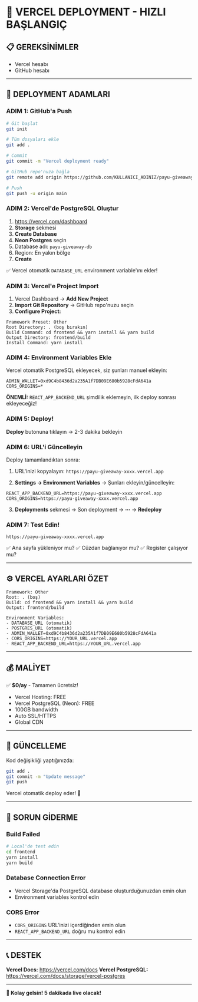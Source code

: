 # 🚀 VERCEL DEPLOYMENT - HIZLI BAŞLANGIÇ

## 📋 GEREKSİNİMLER
- Vercel hesabı
- GitHub hesabı

---

## 🔧 DEPLOYMENT ADAMLARI

### ADIM 1: GitHub'a Push

```bash
# Git başlat
git init

# Tüm dosyaları ekle
git add .

# Commit
git commit -m "Vercel deployment ready"

# GitHub repo'nuza bağla
git remote add origin https://github.com/KULLANICI_ADINIZ/payu-giveaway.git

# Push
git push -u origin main
```

### ADIM 2: Vercel'de PostgreSQL Oluştur

1. https://vercel.com/dashboard
2. **Storage** sekmesi
3. **Create Database**
4. **Neon Postgres** seçin
5. Database adı: `payu-giveaway-db`
6. Region: En yakın bölge
7. **Create**

✅ Vercel otomatik `DATABASE_URL` environment variable'ını ekler!

### ADIM 3: Vercel'e Project Import

1. Vercel Dashboard → **Add New Project**
2. **Import Git Repository** → GitHub repo'nuzu seçin
3. **Configure Project:**

```
Framework Preset: Other
Root Directory: . (boş bırakın)
Build Command: cd frontend && yarn install && yarn build
Output Directory: frontend/build
Install Command: yarn install
```

### ADIM 4: Environment Variables Ekle

Vercel otomatik PostgreSQL ekleyecek, siz şunları manuel ekleyin:

```env
ADMIN_WALLET=0xd9C4b8436d2a235A1f7DB09E680b5928cFdA641a
CORS_ORIGINS=*
```

**ÖNEMLİ:** `REACT_APP_BACKEND_URL` şimdilik eklemeyin, ilk deploy sonrası ekleyeceğiz!

### ADIM 5: Deploy!

**Deploy** butonuna tıklayın → 2-3 dakika bekleyin

### ADIM 6: URL'i Güncelleyin

Deploy tamamlandıktan sonra:

1. URL'inizi kopyalayın: `https://payu-giveaway-xxxx.vercel.app`

2. **Settings → Environment Variables** → Şunları ekleyin/güncelleyin:

```env
REACT_APP_BACKEND_URL=https://payu-giveaway-xxxx.vercel.app
CORS_ORIGINS=https://payu-giveaway-xxxx.vercel.app
```

3. **Deployments** sekmesi → Son deployment → **⋯** → **Redeploy**

### ADIM 7: Test Edin!

```
https://payu-giveaway-xxxx.vercel.app
```

✅ Ana sayfa yükleniyor mu?
✅ Cüzdan bağlanıyor mu?
✅ Register çalışıyor mu?

---

## ⚙️ VERCEL AYARLARI ÖZET

```
Framework: Other
Root: . (boş)
Build: cd frontend && yarn install && yarn build
Output: frontend/build

Environment Variables:
- DATABASE_URL (otomatik)
- POSTGRES_URL (otomatik)
- ADMIN_WALLET=0xd9C4b8436d2a235A1f7DB09E680b5928cFdA641a
- CORS_ORIGINS=https://YOUR_URL.vercel.app
- REACT_APP_BACKEND_URL=https://YOUR_URL.vercel.app
```

---

## 💰 MALİYET

✅ **$0/ay** - Tamamen ücretsiz!

- Vercel Hosting: FREE
- Vercel PostgreSQL (Neon): FREE
- 100GB bandwidth
- Auto SSL/HTTPS
- Global CDN

---

## 🔄 GÜNCELLEME

Kod değişikliği yaptığınızda:

```bash
git add .
git commit -m "Update message"
git push
```

Vercel otomatik deploy eder! 🚀

---

## 🐛 SORUN GİDERME

### Build Failed
```bash
# Local'de test edin
cd frontend
yarn install
yarn build
```

### Database Connection Error
- Vercel Storage'da PostgreSQL database oluşturduğunuzdan emin olun
- Environment variables kontrol edin

### CORS Error
- `CORS_ORIGINS` URL'inizi içerdiğinden emin olun
- `REACT_APP_BACKEND_URL` doğru mu kontrol edin

---

## 📞 DESTEK

**Vercel Docs:** https://vercel.com/docs
**Vercel PostgreSQL:** https://vercel.com/docs/storage/vercel-postgres

---

**🎉 Kolay gelsin! 5 dakikada live olacak!**
